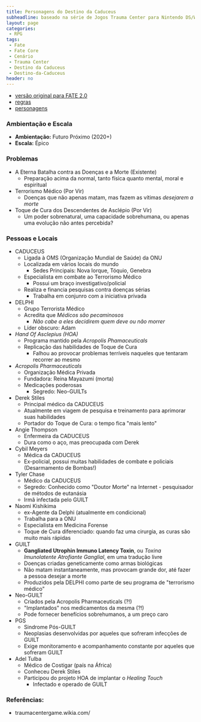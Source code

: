 ```yaml
---
title: Personagens do Destino da Caduceus
subheadline: baseado na série de Jogos Trauma Center para Nintendo DS/Wii
layout: page
categories:
 - RPG
tags:
 - Fate
 - Fate Core
 - Cenário
 - Trauma Center
 - Destino da Caduceus
 - Destino-da-Caduceus
header: no
---
```


- [versão original para FATE 2.0](http://maisquatro.wordpress.com/2008/08/16/mini-cenario-para-fudgefate-terrorismo-medico/)
- [regras](/rpg/DestinoDaCaduceus-regras)
- [personagens](/rpg/DestinoDaCaduceus-personagens)

### Ambientação e Escala

- **Ambientação:** Futuro Próximo (2020+)
- **Escala:** Épico

### Problemas

- A Eterna Batalha contra as Doenças e a Morte (Existente)
   - Preparação acima da normal, tanto física quanto mental, moral e espiritual
- Terrorismo Médico (Por Vir)
   - Doenças que não apenas matam, mas fazem as vítimas *desejarem a morte*
- Toque de Cura dos Descendentes de Asclépio (Por Vir)
   - Um poder sobrenatural, uma capacidade sobrehumana, ou apenas uma evolução não antes percebida?

### Pessoas e Locais

- CADUCEUS
   - Ligada à OMS (Organização Mundial de Saúde) da ONU
   - Localizada em vários locais do mundo
     - Sedes Principais: Nova Iorque, Tóquio, Genebra
   - Especialista em combate ao Terrorismo Médico
     - Possui um braço investigativo/policial
   - Realiza e financia pesquisas contra doenças sérias
     - Trabalha em conjunro com a iniciativa privada
- DELPHI
  - Grupo Terrorista Médico
  - Acredita que *Médicos são pecaminosos*
    - *Não cabe a eles decidirem quem deve ou não morrer*
  - Líder obscuro: Adam
- *Hand Of Asclepius (HOA)*
  - Programa mantido pela *Acropolis Phamaceuticals*
  - Replicação das habilidades de Toque de Cura
     - Falhou ao provocar problemas terríveis naqueles que tentaram recorrer ao mesmo
- *Acropolis Pharmaceuticals*
  - Organização Médica Privada
  - Fundadora: Reina Mayazumi (morta)
  - Medicações poderosas
    - Segredo: Neo-GUILTs
- Derek Stiles
  - Principal médico da CADUCEUS
  - Atualmente em viagem de pesquisa e treinamento para aprimorar suas habilidades
  - Portador do Toque de Cura: o tempo fica "mais lento"
- Angie Thompson
  - Enfermeira da CADUCEUS
  - Dura como o aço, mas preocupada com Derek
- Cybil Meyers
   - Médica da CADUCEUS
   - Ex-policial, possui muitas habilidades de combate e policiais (Desarmamento de Bombas!)
- Tyler Chase
   - Médico da CADUCEUS
   - Segredo: Conhecido como "Doutor Morte" na Internet - pesquisador de métodos de eutanásia
   - Irmã infectada pelo GUILT
- Naomi Kishikima
   - ex-Agente da Delphi (atualmente em condicional)
   - Trabalha para a ONU
   - Especialista em Medicina Forense
   - Toque de Cura diferenciado: quando faz uma cirurgia, as curas são muito mais rápidas
- GUILT 
   - **Gangliated Utrophin Immuno Latency Toxin**, ou *Toxina Imunolatente Atrofiante Ganglial*, em uma tradução livre
   - Doenças criadas geneticamente como armas biológicas
   - Não matam instantaneamente, mas provocam grande dor, até fazer a pessoa desejar a morte
   - Produzidos pela DELPHI como parte de seu programa de "terrorismo médico"
- Neo-GUILT
   - Criados pela Acropolis Pharmaceuticals (?!)
   - "Implantados" nos medicamentos da mesma (?!)
   - Pode fornecer benefícios sobrehumanos, a um preço caro
- PGS
   - Sindrome Pós-GUILT
   - Neoplasias desenvolvidas por aqueles que sofreram infecções de GUILT
   - Exige monitoramento e acompanhamento constante por aqueles que sofreram GUILT
- Adel Tulba
   - Médico de Costigar (país na África)
   - Conheceu Derek Stiles
   - Participou do projeto HOA de implantar o *Healing Touch*
     - Infectado e operado de GUILT

### Referências:

- traumacentergame.wikia.com/

